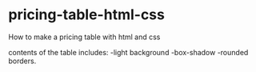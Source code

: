 # pricing-table-html-css
How to make a pricing table with html and css

contents of the table includes:
-light background
-box-shadow
-rounded borders.
